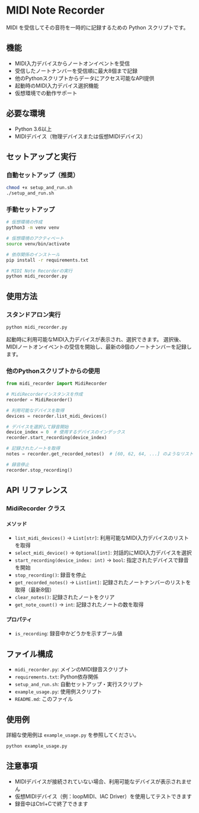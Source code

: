 # MIDI Note Recorder

MIDI を受信してその音符を一時的に記録するための Python スクリプトです。

## 機能

- MIDI入力デバイスからノートオンイベントを受信
- 受信したノートナンバーを受信順に最大8個まで記録
- 他のPythonスクリプトからデータにアクセス可能なAPI提供
- 起動時のMIDI入力デバイス選択機能
- 仮想環境での動作サポート

## 必要な環境

- Python 3.6以上
- MIDIデバイス（物理デバイスまたは仮想MIDIデバイス）

## セットアップと実行

### 自動セットアップ（推奨）

```bash
chmod +x setup_and_run.sh
./setup_and_run.sh
```

### 手動セットアップ

```bash
# 仮想環境の作成
python3 -m venv venv

# 仮想環境のアクティベート
source venv/bin/activate

# 依存関係のインストール
pip install -r requirements.txt

# MIDI Note Recorderの実行
python midi_recorder.py
```

## 使用方法

### スタンドアロン実行

```bash
python midi_recorder.py
```

起動時に利用可能なMIDI入力デバイスが表示され、選択できます。
選択後、MIDIノートオンイベントの受信を開始し、最新の8個のノートナンバーを記録します。

### 他のPythonスクリプトからの使用

```python
from midi_recorder import MidiRecorder

# MidiRecorderインスタンスを作成
recorder = MidiRecorder()

# 利用可能なデバイスを取得
devices = recorder.list_midi_devices()

# デバイスを選択して録音開始
device_index = 0  # 使用するデバイスのインデックス
recorder.start_recording(device_index)

# 記録されたノートを取得
notes = recorder.get_recorded_notes()  # [60, 62, 64, ...] のようなリスト

# 録音停止
recorder.stop_recording()
```

## API リファレンス

### MidiRecorder クラス

#### メソッド

- `list_midi_devices()` → `List[str]`: 利用可能なMIDI入力デバイスのリストを取得
- `select_midi_device()` → `Optional[int]`: 対話的にMIDI入力デバイスを選択
- `start_recording(device_index: int)` → `bool`: 指定されたデバイスで録音を開始
- `stop_recording()`: 録音を停止
- `get_recorded_notes()` → `List[int]`: 記録されたノートナンバーのリストを取得（最新8個）
- `clear_notes()`: 記録されたノートをクリア
- `get_note_count()` → `int`: 記録されたノートの数を取得

#### プロパティ

- `is_recording`: 録音中かどうかを示すブール値

## ファイル構成

- `midi_recorder.py`: メインのMIDI録音スクリプト
- `requirements.txt`: Python依存関係
- `setup_and_run.sh`: 自動セットアップ・実行スクリプト
- `example_usage.py`: 使用例スクリプト
- `README.md`: このファイル

## 使用例

詳細な使用例は `example_usage.py` を参照してください。

```bash
python example_usage.py
```

## 注意事項

- MIDIデバイスが接続されていない場合、利用可能なデバイスが表示されません
- 仮想MIDIデバイス（例：loopMIDI、IAC Driver）を使用してテストできます
- 録音中はCtrl+Cで終了できます
